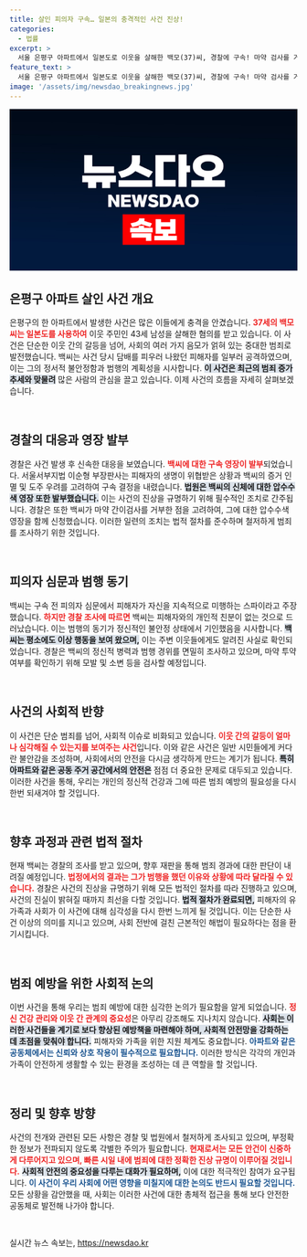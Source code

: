 ```yaml
---
title: 살인 피의자 구속… 일본의 충격적인 사건 진상!
categories:
  - 법률
excerpt: >
  서울 은평구 아파트에서 일본도로 이웃을 살해한 백모(37)씨, 경찰에 구속! 마약 검사를 거부하자 신체 압수수색 영장도 발부됐다. 그는 왜 범행에 나섰을까? 충격적인 사건의 전말을 밝혀냈습니다!
feature_text: >
  서울 은평구 아파트에서 일본도로 이웃을 살해한 백모(37)씨, 경찰에 구속! 마약 검사를 거부하자 신체 압수수색 영장도 발부됐다. 그는 왜 범행에 나섰을까? 충격적인 사건의 전말을 밝혀냈습니다!
image: '/assets/img/newsdao_breakingnews.jpg'
---
```


<p><img src="/assets/img/newsdao_breakingnews.jpg" alt="bookingtag 속보" /></p>

<h2 data-ke-size="size26">은평구 아파트 살인 사건 개요</h2>

<p data-ke-size="size16">은평구의 한 아파트에서 발생한 사건은 많은 이들에게 충격을 안겼습니다. <b><span style="color: #ee2323;">37세의 백모씨는 일본도를 사용하여</span></b> 이웃 주민인 43세 남성을 살해한 혐의를 받고 있습니다. 이 사건은 단순한 이웃 간의 갈등을 넘어, 사회의 여러 가지 음모가 얽혀 있는 중대한 범죄로 발전했습니다. 백씨는 사건 당시 담배를 피우러 나왔던 피해자를 일부러 공격하였으며, 이는 그의 정서적 불안정함과 범행의 계획성을 시사합니다. <b><span style="background-color: #21538527;">이 사건은 최근의 범죄 증가 추세와 맞물려</span></b> 많은 사람의 관심을 끌고 있습니다. 이제 사건의 흐름을 자세히 살펴보겠습니다.</p>

<p data-ke-size="size16">&nbsp;</p>

<h2 data-ke-size="size26">경찰의 대응과 영장 발부</h2>

<p data-ke-size="size16">경찰은 사건 발생 후 신속한 대응을 보였습니다. <b><span style="color: #ee2323;">백씨에 대한 구속 영장이 발부</span></b>되었습니다. 서울서부지법 이순형 부장판사는 피해자의 생명이 위협받은 상황과 백씨의 증거 인멸 및 도주 우려를 고려하여 구속 결정을 내렸습니다. <b><span style="background-color: #21538527;">법원은 백씨의 신체에 대한 압수수색 영장 또한 발부했습니다.</span></b> 이는 사건의 진상을 규명하기 위해 필수적인 조치로 간주됩니다. 경찰은 또한 백씨가 마약 간이검사를 거부한 점을 고려하여, 그에 대한 압수수색 영장을 함께 신청했습니다. 이러한 일련의 조치는 법적 절차를 준수하며 철저하게 범죄를 조사하기 위한 것입니다.</p>

<p data-ke-size="size16">&nbsp;</p>

<h2 data-ke-size="size26">피의자 심문과 범행 동기</h2>

<p data-ke-size="size16">백씨는 구속 전 피의자 심문에서 피해자가 자신을 지속적으로 미행하는 스파이라고 주장했습니다. <b><span style="color: #ee2323;">하지만 경찰 조사에 따르면</span></b> 백씨는 피해자와의 개인적 친분이 없는 것으로 드러났습니다. 이는 범행의 동기가 정신적인 불안정 상태에서 기인했음을 시사합니다. <b><span style="background-color: #21538527;">백씨는 평소에도 이상 행동을 보여 왔으며,</span></b> 이는 주변 이웃들에게도 알려진 사실로 확인되었습니다. 경찰은 백씨의 정신적 병력과 범행 경위를 면밀히 조사하고 있으며, 마약 투약 여부를 확인하기 위해 모발 및 소변 등을 검사할 예정입니다.</p>

<p data-ke-size="size16">&nbsp;</p>

<h2 data-ke-size="size26">사건의 사회적 반향</h2>

<p data-ke-size="size16">이 사건은 단순 범죄를 넘어, 사회적 이슈로 비화되고 있습니다. <b><span style="color: #ee2323;">이웃 간의 갈등이 얼마나 심각해질 수 있는지를 보여주는 사건</span></b>입니다. 이와 같은 사건은 일반 시민들에게 커다란 불안감을 조성하며, 사회에서의 안전을 다시금 생각하게 만드는 계기가 됩니다. <b><span style="background-color: #21538527;">특히 아파트와 같은 공동 주거 공간에서의 안전은</span></b> 점점 더 중요한 문제로 대두되고 있습니다. 이러한 사건을 통해, 우리는 개인의 정신적 건강과 그에 따른 범죄 예방의 필요성을 다시 한번 되새겨야 할 것입니다.</p>

<p data-ke-size="size16">&nbsp;</p>

<h2 data-ke-size="size26">향후 과정과 관련 법적 절차</h2>

<p data-ke-size="size16">현재 백씨는 경찰의 조사를 받고 있으며, 향후 재판을 통해 범죄 경과에 대한 판단이 내려질 예정입니다. <b><span style="color: #ee2323;">법정에서의 결과는 그가 범행을 했던 이유와 상황에 따라 달라질 수 있습니다.</span></b> 경찰은 사건의 진상을 규명하기 위해 모든 법적인 절차를 따라 진행하고 있으며, 사건의 진실이 밝혀질 때까지 최선을 다할 것입니다. <b><span style="background-color: #21538527;">법적 절차가 완료되면,</span></b> 피해자의 유가족과 사회가 이 사건에 대해 심각성을 다시 한번 느끼게 될 것입니다. 이는 단순한 사건 이상의 의미를 지니고 있으며, 사회 전반에 걸친 근본적인 해법이 필요하다는 점을 환기시킵니다.</p>

<p data-ke-size="size16">&nbsp;</p>

<h2 data-ke-size="size26">범죄 예방을 위한 사회적 논의</h2>

<p data-ke-size="size16">이번 사건을 통해 우리는 범죄 예방에 대한 심각한 논의가 필요함을 알게 되었습니다. <b><span style="color: #ee2323;">정신 건강 관리와 이웃 간 관계의 중요성</span></b>은 아무리 강조해도 지나치지 않습니다. <b><span style="background-color: #21538527;">사회는 이러한 사건들을 계기로 보다 향상된 예방책을 마련해야 하며, 사회적 안전망을 강화하는 데 초점을 맞춰야 합니다.</span></b> 피해자와 가족을 위한 지원 체계도 중요합니다. <b><span style="color: #1a5490;">아파트와 같은 공동체에서는 신뢰와 상호 작용이 필수적으로 필요합니다.</span></b> 이러한 방식은 각각의 개인과 가족이 안전하게 생활할 수 있는 환경을 조성하는 데 큰 역할을 할 것입니다.</p>

<p data-ke-size="size16">&nbsp;</p>

<h2 data-ke-size="size26">정리 및 향후 방향</h2>

<p data-ke-size="size16">사건의 전개와 관련된 모든 사항은 경찰 및 법원에서 철저하게 조사되고 있으며, 부정확한 정보가 전파되지 않도록 각별한 주의가 필요합니다. <b><span style="color: #ee2323;">현재로서는 모든 안건이 신중하게 다루어지고 있으며, 빠른 시일 내에 범죄에 대한 정확한 진상 규명이 이루어질 것입니다.</span></b> <b><span style="background-color: #21538527;">사회적 안전의 중요성을 다루는 대화가 필요하며,</span></b> 이에 대한 적극적인 참여가 요구됩니다. <b><span style="color: #1a5490;">이 사건이 우리 사회에 어떤 영향을 미칠지에 대한 논의도 반드시 필요할 것입니다.</span></b> 모든 상황을 감안했을 때, 사회는 이러한 사건에 대한 총체적 접근을 통해 보다 안전한 공동체로 발전해 나가야 합니다.</p>

<p data-ke-size="size16">&nbsp;</p>
실시간 뉴스 속보는, <a href="https://newsdao.kr" rel="dofollow">https://newsdao.kr</a>


